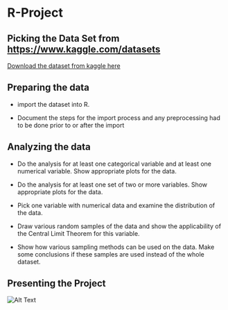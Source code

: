# R-Project

## Picking the Data Set from https://www.kaggle.com/datasets 

[Download the dataset from kaggle here](https://www.kaggle.com/spscientist/students-performance-in-exams)

## Preparing the data

- import the dataset into R.

- Document the steps for the import process and any preprocessing had to be done prior to or after the import

## Analyzing the data
- Do the analysis for at least one categorical variable and at least one numerical variable. Show appropriate plots for the data. 

- Do the analysis for at least one set of two or more variables. Show appropriate plots for the data. 

- Pick one variable with numerical data and examine the distribution of the data. 

- Draw various random samples of the data and show the applicability of the Central Limit Theorem for this variable. 

- Show how various sampling methods can be used on the data. Make some conclusions if these samples are used instead of the whole dataset. 

## Presenting the Project
![Alt Text](https://i.imgur.com/Ae3aBrg.gif)








